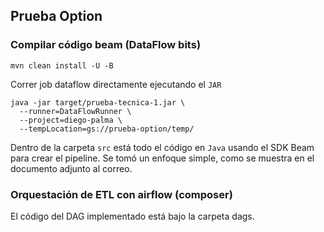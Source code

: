 ## Prueba Option

### Compilar código beam (DataFlow bits)

```
mvn clean install -U -B
```

Correr job dataflow directamente ejecutando el `JAR`

```
java -jar target/prueba-tecnica-1.jar \
  --runner=DataFlowRunner \
  --project=diego-palma \
  --tempLocation=gs://prueba-option/temp/
```

Dentro de la carpeta `src` está todo el código en `Java` usando el SDK Beam para crear el pipeline. Se tomó un enfoque simple, como se muestra en el documento adjunto al correo.

### Orquestación de ETL con airflow (composer)

El código del DAG implementado está bajo la carpeta dags.
